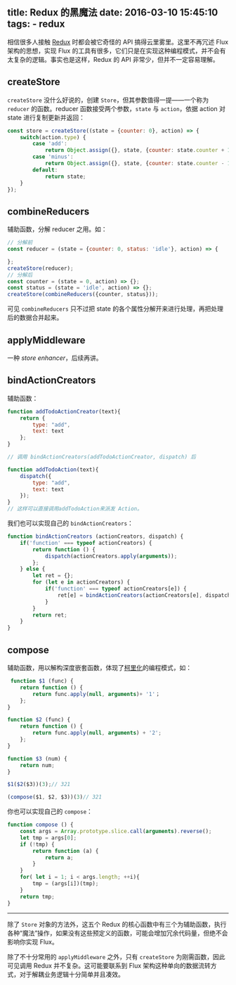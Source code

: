 title: Redux 的黑魔法
date: 2016-03-10 15:45:10
tags:
    - redux
---

相信很多人接触 [Redux](https://github.com/reactjs/redux) 时都会被它奇怪的 API 搞得云里雾里。这里不再冗述 Flux 架构的思想，实现 Flux 的工具有很多，它们只是在实现这种编程模式，并不会有太复杂的逻辑。事实也是这样，Redux 的 API 非常少，但并不一定容易理解。

## createStore

`createStore` 没什么好说的，创建 `Store`，但其参数值得一提——一个称为 `reducer` 的函数。reducer 函数接受两个参数，`state` 与 `action`，依据 action 对 state 进行复制更新并返回：

```javascript
const store = createStore((state = {counter: 0}, action) => {
    switch(action.type) {
        case 'add':
            return Object.assign({}, state, {counter: state.counter + 1});
        case 'minus':
            return Object.assign({}, state, {counter: state.counter - 1});
        default:
            return state;
    }
});
```

## combineReducers

辅助函数，分解 reducer 之用。如：

```javascript
// 分解前
const reducer = (state = {counter: 0, status: 'idle'}, action) => {

};
createStore(reducer);
// 分解后
const counter = (state = 0, action) => {};
const status = (state = 'idle', action) => {};
createStore(combineReducers({counter, status}));
```

可见 `combineReducers` 只不过把 state 的各个属性分解开来进行处理，再把处理后的数据合并起来。

## applyMiddleware

一种 _store enhancer_，后续再讲。

## bindActionCreators

辅助函数：

```javascript
function addTodoActionCreator(text){
    return {
        type: "add",
        text: text
    };
}

// 调用 bindActionCreators(addTodoActionCreator, dispatch) 后

function addTodoAction(text){
    dispatch({
        type: "add",
        text: text
    });
}
// 这样可以直接调用addTodoAction来派发 Action。
```

我们也可以实现自己的 `bindActionCreators`：

```javascript
function bindActionCreators (actionCreators, dispatch) {
    if('function' === typeof actionCreators) {
        return function () {
            dispatch(actionCreators.apply(arguments));
        };
    } else {
        let ret = {};
        for (let e in actionCreators) {
            if('function' === typeof actionCreators[e]) {
                ret[e] = bindActionCreators(actionCreators[e], dispatch);
            }
        }
        return ret;
    }
}
```

## compose

辅助函数，用以解构深度嵌套函数，体现了[柯里化](https://zh.wikipedia.org/zh-cn/%E6%9F%AF%E9%87%8C%E5%8C%96)的编程模式，如：

```javascript
 function $1 (func) {
    return function () {
        return func.apply(null, arguments)+ '1'；
    };
}

function $2 (func) {
    return function () {
        return func.apply(null, arguments) + '2';
    };
}

function $3 (num) {
    return num;
}

$1($2($3))(3);// 321

(compose($1, $2, $3))(3)// 321
```

你也可以实现自己的 `compose`：

```javascript
function compose () {
    const args = Array.prototype.slice.call(arguments).reverse();
    let tmp = args[0];
    if (!tmp) {
        return function (a) {
            return a;
        }
    }
    for( let i = 1; i < args.length; ++i){
        tmp = (args[i])(tmp);
    }
    return tmp;
}
```



-------------

除了 `Store` 对象的方法外，这五个 Redux 的核心函数中有三个为辅助函数，执行各种“魔法”操作，如果没有这些预定义的函数，可能会增加冗余代码量，但绝不会影响你实现 Flux。

除了不十分常用的 `applyMiddleware` 之外，只有 `createStore` 为刚需函数，因此可见调用 Redux 并不复杂。这可能要联系到 Flux 架构这种单向的数据流转方式，对于解耦业务逻辑十分简单并且凑效。